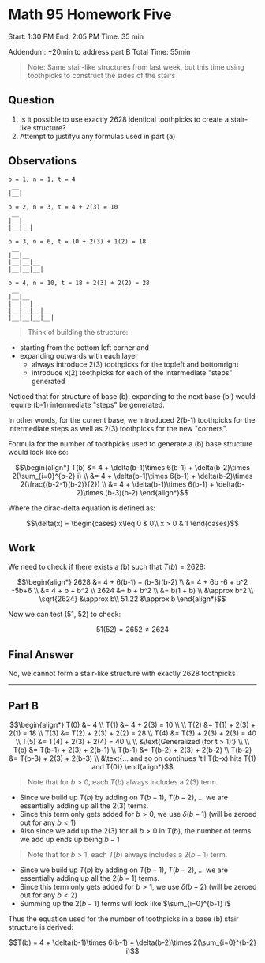 # Math 95 Homework Five

Start: 1:30 PM
End: 2:05 PM
Time: 35 min

Addendum: +20min to address part B
Total Time: 55min

> Note: Same stair-like structures from last week, but this time using toothpicks to construct the sides of the stairs

## Question
1. Is it possible to use exactly 2628 identical toothpicks to create a stair-like structure?
2. Attempt to justifyu any formulas used in part (a)

## Observations

```
b = 1, n = 1, t = 4
 __ 
|__|

b = 2, n = 3, t = 4 + 2(3) = 10
 __ 
|__|__
|__|__|

b = 3, n = 6, t = 10 + 2(3) + 1(2) = 18
 __ 
|__|__
|__|__|__
|__|__|__|

b = 4, n = 10, t = 18 + 2(3) + 2(2) = 28
 __
|__|__
|__|__|__
|__|__|__|__
|__|__|__|__|
```

> Think of building the structure:
- starting from the bottom left corner and 
- expanding outwards with each layer
    - always introduce 2(3) toothpicks for the topleft and bottomright
    - introduce x(2) toothpicks  for each of the intermediate "steps" generated

Noticed that for structure of base (b), expanding to the next base (b') would require (b-1) intermediate "steps" be generated.

In other words, for the current base, we introduced 2(b-1) toothpicks for the intermediate steps as well as 2(3) toothpicks for the new "corners".

Formula for the number of toothpicks used to generate a (b) base structure would look like so:

```math
\begin{align*}
T(b)    &= 4 + \delta(b-1)\times 6(b-1) + \delta(b-2)\times 2(\sum_{i=0}^{b-2} i) \\
        &= 4 + \delta(b-1)\times 6(b-1) + \delta(b-2)\times 2(\frac{(b-2-1)(b-2)}{2}) \\
        &= 4 + \delta(b-1)\times 6(b-1) + \delta(b-2)\times (b-3)(b-2)
\end{align*}
```

Where the dirac-delta equation is defined as:
```math
\delta(x) = \begin{cases}
                x\leq 0 & 0\\
                x > 0   & 1
    \end{cases}
```

## Work

We need to check if there exists a (b) such that $T(b) = 2628$:
```math
\begin{align*}
2628    &= 4 + 6(b-1) + (b-3)(b-2) \\
        &= 4 + 6b -6 + b^2 -5b+6 \\
        &= 4 + b + b^2 \\
2624    &= b + b^2 \\
        &= b(1 + b) \\
        &\approx b^2 \\
\sqrt{2624}  &\approx b\\
51.22        &\approx b
\end{align*}
```

Now we can test (51, 52) to check:

```math
51(52) = 2652 \neq 2624
```

## Final Answer

No, we cannot form a stair-like structure with exactly 2628 toothpicks

---

## Part B

```math
\begin{align*}
T(0)    &= 4 \\
T(1)    &= 4 + 2(3) = 10 \\
\\
T(2)    &= T(1) + 2(3) + 2(1) = 18 \\
T(3)    &= T(2) + 2(3) + 2(2) = 28 \\
T(4)    &= T(3) + 2(3) + 2(3) = 40 \\
T(5)    &= T(4) + 2(3) + 2(4) = 40 \\
\\
&\text{Generalized (for t > 1):} \\
\\
T(b)    &= T(b-1) + 2(3) +  2(b-1) \\
T(b-1)  &= T(b-2) + 2(3) +  2(b-2) \\
T(b-2)  &= T(b-3) + 2(3) +  2(b-3) \\
&\text{... and so on continues 'til T(b-x) hits T(1) and T(0)}
\end{align*}
```

> Note that for $b > 0$, each $T(b)$ always includes a $2(3)$ term. 
  - Since we build up $T(b)$ by adding on $T(b-1)$, $T(b-2)$, ... we are essentially adding up all the $2(3)$ terms. 
  - Since this term only gets added for $b > 0$, we use $\delta(b-1)$ (will be zeroed out for any $b < 1$)
  - Also since we add up the $2(3)$ for all $b > 0$ in $T(b)$, the number of terms we add up ends up being $b-1$

> Note that for $b > 1$, each $T(b)$ always includes a $2(b-1)$ term.
  - Since we build up $T(b)$ by adding on $T(b-1)$, $T(b-2)$, ... we are essentially adding up all the $2(b-1)$ terms. 
  - Since this term only gets added for $b > 1$, we use $\delta(b-2)$ (will be zeroed out for any $b < 2$)
  - Summing up the $2(b-1)$ terms will look like $\sum_{i=0}^{b-1} i$

Thus the equation used for the number of toothpicks in a base (b) stair structure is derived:

```math
T(b) = 4 + \delta(b-1)\times 6(b-1) + \delta(b-2)\times 2(\sum_{i=0}^{b-2} i)
```